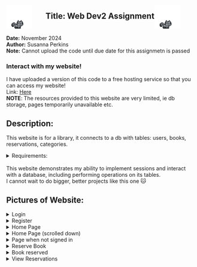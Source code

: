 <!-- Title -->
<h2>
<img src="https://raw.githubusercontent.com/erdyn/welcomeGif/refs/heads/main/pixel-cat.gif" width="70px" style="vertical-align: middle; margin-right: 30px;">
<span>Title: Web Dev2 Assignment</span><img src="https://raw.githubusercontent.com/erdyn/welcomeGif/refs/heads/main/pixel-cat.gif" width="70px" style="vertical-align: middle;">
</h2>

__Date:__ November 2024 <br>
__Author:__ Susanna Perkins <br>
__Note:__ Cannot upload the code until due date for this assignmetn is passed

<!-- Website link and info-->
### Interact with my website!
I have uploaded a version of this code to a free hosting service so that you can access my website! <br>
Link: <a href= "http://erdyn.000.pe">Here</a> <br>
__NOTE__: The resources provided to this website are very limited, ie db storage, pages temporarily unavailable etc.

<!-- Description -->
## Description:
This website is for a library, it connects to a db with tables: users, books, reservations, categories. <br>
<details>
<summary>Requirements: </summary>
<ul>
<li>User cannot access the system if not logged in</li>
<li>User can reserve books</li>
<li>User can view their reservations</li>
<li>User can unreserve a book</li>
<li>User cannot reserve books that are already reserved</li>
</ul>
</details> <br>
This website demonstrates my ability to implement sessions and interact with a database, including performing operations on its tables. <br>
I cannot wait to do bigger, better projects like this one 🐱

<!-- Pics of Website, 8 images in drop down -->
## Pictures of Website:

<!-- Login -->
<details>
  <summary>Login</summary>
  <img src="https://raw.githubusercontent.com/erdyn/MyWebsite/refs/heads/main/pictures/login.png" alt="Login Page">
</details>

<!-- Register -->
<details>
  <summary>Register</summary>
  <img src="https://raw.githubusercontent.com/erdyn/MyWebsite/refs/heads/main/pictures/register.png" alt="Register Page">
</details>

<!-- Home -->
<details>
  <summary>Home Page</summary>
  <img src="https://raw.githubusercontent.com/erdyn/MyWebsite/refs/heads/main/pictures/index1.png" alt="Home Page">
</details>

<!-- Home 2 -->
<details>
  <summary>Home Page (scrolled down)</summary>
  <img src="https://raw.githubusercontent.com/erdyn/MyWebsite/refs/heads/main/pictures/index2.png" alt="Home Page 2">
</details>

<!-- Not signed in -->
<details>
  <summary>Page when not signed in</summary>
  <img src="https://raw.githubusercontent.com/erdyn/MyWebsite/refs/heads/main/pictures/indexNotSignedIn.png" alt="Page Not Signed In">
</details>

<!-- Reserve Book -->
<details>
  <summary>Reserve Book</summary>
  <img src="https://raw.githubusercontent.com/erdyn/MyWebsite/refs/heads/main/pictures/reserve.png" alt="Reserve Book">
</details>

<!--  Book Reserved -->
<details>
  <summary>Book reserved</summary>
  <img src="https://raw.githubusercontent.com/erdyn/MyWebsite/refs/heads/main/pictures/reserved.png" alt="Book reserved successfully">
</details>

<!-- View Reservations-->
<details>
  <summary>View Reservations</summary>
  <img src="https://raw.githubusercontent.com/erdyn/MyWebsite/refs/heads/main/pictures/viewReservations.png" alt="View Reservations">
</details>



